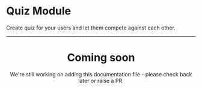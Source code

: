 # Quiz Module

Create quiz for your users and let them compete against each other.

<ModuleOverview moduleName="quiz" />

---

<center><h1>Coming soon</h1></center>
<center>We're still working on adding this documentation file - please check back later or raise a PR.</center>